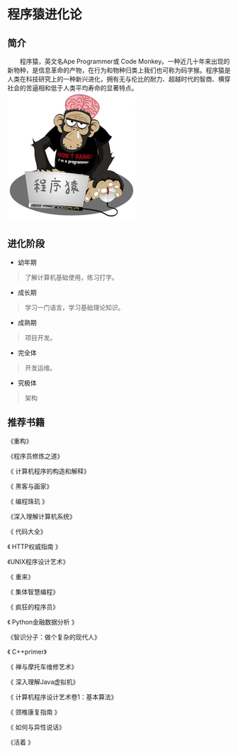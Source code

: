 程序猿进化论
======

简介
------
&emsp;&emsp;程序猿，英文名Ape Programmer或 Code Monkey。一种近几十年来出现的新物种，是信息革命的产物，在行为和物种归类上我们也可称为码字猴。程序猿是人类在科技研究上的一种新兴进化，拥有无与伦比的耐力、超越时代的智商、横穿社会的苦逼相和低于人类平均寿命的显著特点。
![Ape Programmer](/images/1.jpg)

进化阶段
---
 - 幼年期
>了解计算机基础使用，练习打字。

 - 成长期
>学习一门语言，学习基础理论知识。

 - 成熟期
>项目开发。

 - 完全体
>开发运维。

 - 究极体
>架构

推荐书籍
---
 《重构》

《程序员修炼之道》

《 计算机程序的构造和解释》

《 黑客与画家》

《 编程珠玑 》

《深入理解计算机系统》

《 代码大全》

《 HTTP权威指南 》

《UNIX程序设计艺术》

《 重来》

《 集体智慧编程》

《 疯狂的程序员》

《 Python金融数据分析 》

《智识分子：做个复杂的现代人》

《 C++primer》

《 禅与摩托车维修艺术》

《 深入理解Java虚拟机》

《 计算机程序设计艺术卷1：基本算法》

《 颈椎康复指南 》

《 如何与异性说话》

《活着 》






